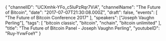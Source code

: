 {
    "channelID": "UCXmhk-YFo_c5luPzRqr7ViA",
    "channelName": "The Future of Bitcoin",
    "date": "2017-07-07T21:30:08.000Z",
    "draft": false,
    "events": [
        "The Future of Bitcoin Conference 2017"
    ],
    "speakers": ["Joseph Vaughn Perling"],
    "tags": [
        "bitcoin classic",
        "bitcoin",
        "nchain",
        "bitcoin unlimited"
    ],
    "title": "The Future of Bitcoin Panel - Joseph Vaughn Perling",
    "youtubeID": "Ruy-YvwFoeY"
}
